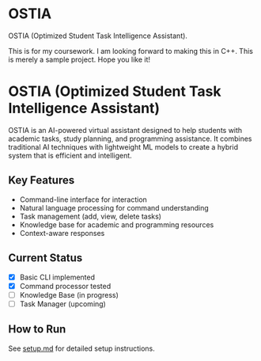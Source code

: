 # OSTIA
OSTIA (Optimized Student Task Intelligence Assistant).

This is for my coursework. I am looking forward to making this in C++. This is merely a sample project. Hope you like it!

# OSTIA (Optimized Student Task Intelligence Assistant)
OSTIA is an AI-powered virtual assistant designed to help students with academic tasks, study planning, and programming assistance. It combines traditional AI techniques with lightweight ML models to create a hybrid system that is efficient and intelligent.

## Key Features
- Command-line interface for interaction
- Natural language processing for command understanding
- Task management (add, view, delete tasks)
- Knowledge base for academic and programming resources
- Context-aware responses

## Current Status
- [x] Basic CLI implemented
- [x] Command processor tested
- [ ] Knowledge Base (in progress)
- [ ] Task Manager (upcoming)

## How to Run
See [setup.md](./setup.md) for detailed setup instructions.
